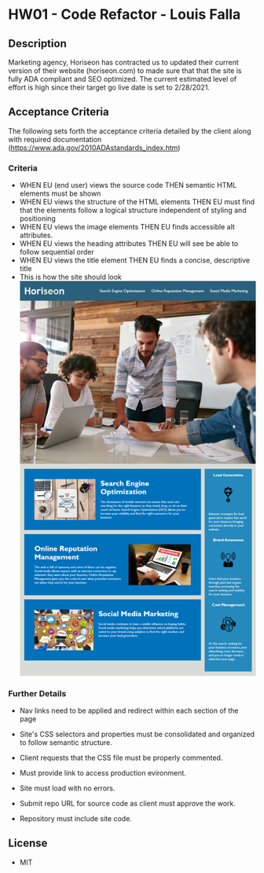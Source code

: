 # HW01 - Code Refactor - Louis Falla

## Description 

Marketing agency, Horiseon has contracted us to updated their current version of their website (horiseon.com) to made sure that that the site is fully ADA compliant and SEO optimized. The current estimated level of effort is high since their target go live date is set to 2/28/2021. 

## Acceptance Criteria

The following sets forth the acceptance criteria detailed by the client along with required documentation (https://www.ada.gov/2010ADAstandards_index.htm)

### Criteria
* WHEN EU (end user) views the source code THEN semantic HTML elements must be shown
* WHEN EU views the structure of the HTML elements THEN EU must find that the elements follow a logical structure independent of styling and positioning
* WHEN EU views the image elements THEN EU finds accessible alt attributes. 
* WHEN EU views the heading attributes THEN EU will see be able to follow sequential order
* WHEN EU views the title element THEN EU finds a concise, descriptive title
* This is how the site should look ![code refactor demo](./Assets/01-html-css-git-homework-demo.png)

### Further Details
  * Nav links need to be applied and redirect within each section of the page

  * Site's CSS selectors and properties must be consolidated and organized to follow semantic structure.

  * Client requests that the CSS file must be properly commented.

  *  Must provide link to access production evironment.

  * Site must load with no errors.

  * Submit repo URL for source code as client must approve the work.

  * Repository must include site code.

## License

  * MIT


